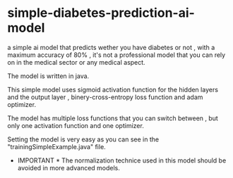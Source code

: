 # simple-diabetes-prediction-ai-model
a simple ai model that predicts wether you have diabetes or not , with a maximum accuracy of 80% , it's not a professional model that you can rely on in the medical sector or any medical aspect.

The model is written in java.

This simple model uses sigmoid activation function for the hidden layers and the output layer , binery-cross-entropy loss function and adam optimizer.

The model has multiple loss functions that you can switch between , but only one activation function and one optimizer.

Setting the model is very easy as you can see in the "trainingSimpleExample.java" file.

* IMPORTANT * The normalization technice used in this model should be avoided in more advanced models.
